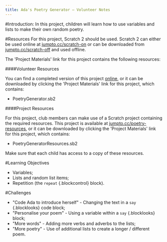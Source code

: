 ```yaml
---
title: Ada's Poetry Generator — Volunteer Notes
---
```


#Introduction:
In this project, children will learn how to use variables and lists to make their own random poetry.

#Resources
For this project, Scratch 2 should be used. Scratch 2 can either be used online at [jumpto.cc/scratch-on](http://jumpto.cc/scratch-on) or can be downloaded from [jumpto.cc/scratch-off](http://jumpto.cc/scratch-off) and used offline.

The 'Project Materials' link for this project contains the following resources:

####Volunteer Resources

You can find a completed version of this project <a href="http://scratch.mit.edu/projects/77844926/#editor">online</a>, or it can be downloaded by clicking the 'Project Materials' link for this project, which contains:

+ PoetryGenerator.sb2

####Project Resources

For this project, club members can make use of a Scratch project containing the required resources. This project is available at [jumpto.cc/poetry-resources](http://jumpto.cc/poetry-resources), or it can be downloaded by clicking the 'Project Materials' link for this project, which contains:

+ PoetryGeneratorResources.sb2

Make sure that each child has access to a copy of these resources.

#Learning Objectives
+ Variables;
+ Lists and random list items;
+ Repetition (the `repeat` {.blockcontrol} block).

#Challenges
+ "Code Ada to introduce herself" - Changing the text in a `say` {.blocklooks} code block;
+ "Personalise your poem" - Using a variable within a `say` {.blocklooks} block;
+ "More words" - Adding more verbs and adverbs to the lists;
+ "More poetry" - Use of additional lists to create a longer / different poem.
